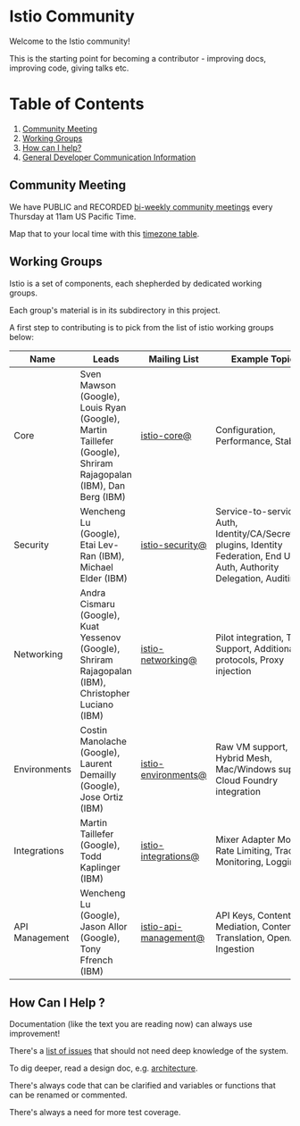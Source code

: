 # Istio Community

Welcome to the Istio community!

This is the starting point for becoming a contributor - improving docs, improving code, giving talks etc.

# Table of Contents

1. [Community Meeting](#community-meeting)
2. [Working Groups](#working-groups)
3. [How can I help?](#how-can-i-help-)
4. [General Developer Communication Information](communication.md)

## Community Meeting

We have PUBLIC and RECORDED [bi-weekly community meetings](https://zoom.us/j/986657835) every Thursday at 11am US Pacific Time.

Map that to your local time with this [timezone table](https://www.google.com/search?q=1100+am+in+pst).

## Working Groups

Istio is a set of components, each shepherded by dedicated working groups.

Each group's material is in its subdirectory in this project.

A first step to contributing is to pick from the list of istio working groups below:

| Name | Leads | Mailing List | Example Topics |
|------|-------|---------|----------|
| Core | Sven Mawson (Google), Louis Ryan (Google), Martin Taillefer (Google), Shriram Rajagopalan (IBM), Dan Berg (IBM) | [istio-core@](https://groups.google.com/forum/#!forum/istio-core) | Configuration, Performance, Stability |
| Security | Wencheng Lu (Google), Etai Lev-Ran (IBM), Michael Elder (IBM) | [istio-security@](https://groups.google.com/forum/#!forum/istio-security) | Service-to-service Auth, Identity/CA/SecretStore plugins, Identity Federation, End User Auth, Authority Delegation, Auditing  |
| Networking | Andra Cismaru (Google), Kuat Yessenov (Google), Shriram Rajagopalan (IBM), Christopher Luciano (IBM) | [istio-networking@](https://groups.google.com/forum/#!forum/istio-networking) | Pilot integration, TCP Support, Additional L7 protocols, Proxy injection |
| Environments | Costin Manolache (Google), Laurent Demailly (Google), Jose Ortiz (IBM) | [istio-environments@](https://groups.google.com/forum/#!forum/istio-environments) | Raw VM support, Hybrid Mesh, Mac/Windows support, Cloud Foundry integration |
| Integrations | Martin Taillefer (Google), Todd Kaplinger (IBM) | [istio-integrations@](https://groups.google.com/forum/#!forum/istio-integrations) | Mixer Adapter Model, Rate Limiting, Tracing, Monitoring, Logging |
| API Management | Wencheng Lu (Google), Jason Allor (Google), Tony Ffrench (IBM) | [istio-api-management@](https://groups.google.com/forum/#!forum/istio-api-management) | API Keys, Content Mediation, Content Translation, OpenAPI Ingestion |

## How Can I Help ?

Documentation (like the text you are reading now) can always use improvement!

There's a [list of issues](https://github.com/istio/issues) that should not need deep knowledge of the system.

To dig deeper, read a design doc, e.g. [architecture](https://istio.io/docs/concepts/what-is-istio/overview.html#architecture).

There's always code that can be clarified and variables or functions that can be renamed or commented.

There's always a need for more test coverage.